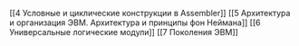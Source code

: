 [[4 Условные и циклические конструкции в Assembler]]
[[5 Архитектура и организация ЭВМ. Архитектура и принципы фон Неймана]]
[[6 Универсальные логические модули]]
[[7 Поколения ЭВМ]]